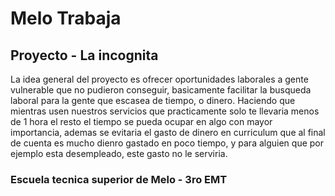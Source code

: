 # Melo Trabaja
## Proyecto - La incognita

La idea general del proyecto es ofrecer oportunidades laborales a gente vulnerable que no pudieron conseguir, basicamente facilitar la busqueda laboral para la gente 
que escasea de tiempo, o dinero. 
Haciendo que mientras usen nuestros servicios que practicamente solo te llevaria menos de 1 hora el resto el tiempo se pueda ocupar en algo con mayor importancia, 
ademas se evitaria el gasto de dinero en curriculum que al final de cuenta es mucho dienro gastado en poco tiempo, y para alguien que por ejemplo esta desempleado,
este gasto no le serviria.
### Escuela tecnica superior de Melo - 3ro EMT
